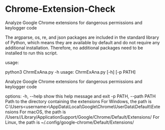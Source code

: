 # Chrome-Extension-Check
Analyze Google Chrome extensions for dangerous permissions and keylogger code

The argparse, os, re, and json packages are included in the standard library of Python, which means they are available by default and do not require any additional installation. Therefore, no additional packages need to be installed to run this script.


usage: 


python3 ChrmExAna.py -h
usage: ChrmExAna.py [-h] [-p PATH]

Analyze Google Chrome extensions for dangerous permissions and keylogger code

options:
  -h, --help            show this help message and exit
  -p PATH, --path PATH  Path to the directory containing the extensions 
                        For Windows, the path is C:\Users\<username>\AppData\Local\Google\Chrome\UserData\Default\Extensions 
                        For macOS, the path is /Users/<username>/Library/ApplicationSupport/Google/Chrome/Default/Extensions/ 
                        For Linux, the path is ~/.config/google-chrome/Default/Extensions/

